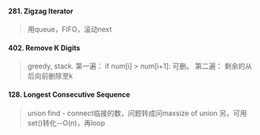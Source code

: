 
#### 281. Zigzag Iterator
> 用queue，FIFO，滚动next

#### 402. Remove K Digits
> greedy, stack. 
第一遍： if num[i] > num[i+1]: 可删。
第二遍： 剩余的从后向前删除至k

#### 128. Longest Consecutive Sequence
> union find - connect临接的数，问题转成问maxsize of union
另，可用set()转化--O(n)，再loop
